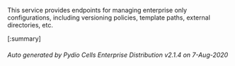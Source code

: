 






This service provides endpoints for managing enterprise only configurations, including versioning policies, template paths, external directories, etc.

[:summary]

###### Auto generated by Pydio Cells Enterprise Distribution v2.1.4 on 7-Aug-2020
